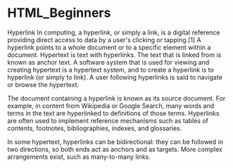 # HTML_Beginners

Hyperlink
In computing, a hyperlink, or simply a link, is a digital reference providing direct access to data by a user's clicking or tapping.[1] A hyperlink points to a whole document or to a specific element within a document. Hypertext is text with hyperlinks. The text that is linked from is known as anchor text. A software system that is used for viewing and creating hypertext is a hypertext system, and to create a hyperlink is to hyperlink (or simply to link). A user following hyperlinks is said to navigate or browse the hypertext.

The document containing a hyperlink is known as its source document. For example, in content from Wikipedia or Google Search, many words and terms in the text are hyperlinked to definitions of those terms. Hyperlinks are often used to implement reference mechanisms such as tables of contents, footnotes, bibliographies, indexes, and glossaries.

In some hypertext, hyperlinks can be bidirectional: they can be followed in two directions, so both ends act as anchors and as targets. More complex arrangements exist, such as many-to-many links.
